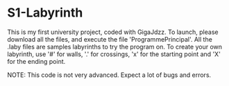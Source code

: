 # S1-Labyrinth
This is my first university project, coded with GigaJdzz.
To launch, please download all the files, and execute the file 'ProgrammePrincipal'.
All the .laby files are samples labyrinths to try the program on.
To create your own labyrinth, use '#' for walls, '.' for crossings, 'x' for the starting point and 'X' for the ending point.

NOTE: This code is not very advanced. Expect a lot of bugs and errors.
